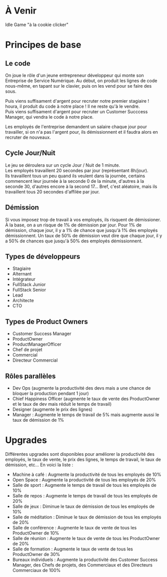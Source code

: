 # À Venir

Idle Game "à la cookie clicker"

# Principes de base

## Le code

On joue le rôle d'un jeune entrepreneur développeur qui monte son Entreprise de Service Numérique. Au début, on produit les lignes de code nous-même, en tapant sur le clavier, puis on les vend pour se faire des sous.

Puis viens suffisament d'argent pour recruter notre premier stagiaire ! houra, il produit du code à notre place ! Il ne reste qu'à le vendre.  
Puis viens suffisament d'argent pour recruter un Customer Succcess Manager, qui vendra le code à notre place.

Les employés de l'entreprise demandent un salaire chaque jour pour travailler, si on n'a pas l'argent pour, ils démissionnent et il faudra alors en recruter de nouveaux.

## Cycle Jour/Nuit

Le jeu se déroulera sur un cycle Jour / Nuit de 1 minute.  
Les employés travaillent 20 secondes par jour (représentant 8h/jour).  
Ils travaillent tous un peu quand ils veulent dans la journée, certains commencent leur journée à la seconde 0 de la minute, d'autres à la seconde 30, d'autres encore à la second 17... Bref, c'est aléatoire, mais ils travaillent tous 20 secondes d'affilée par jour.

## Démission

Si vous imposez trop de travail à vos employés, ils risquent de démissioner.
À la base, on a un risque de 1% de démission par jour.
Pour 1% de démission, chaque jour, il y a 1% de chance que jusqu'à 1% des employés démissionnent.
Un taux de 50% de démission veut dire que chaque jour, il y a 50% de chances que jusqu'à 50% des employés démissionnent.

## Types de développeurs

- Stagiaire
- Alternant
- Intégrateur
- FullStack Junior
- FullStack Senior
- Lead
- Architecte
- CTO

## Types de Product Owners

- Customer Success Manager
- ProductOwner
- ProductManagerOfficer
- Chef de projet
- Commercial
- Directeur Commercial

## Rôles parallèles

- Dev Ops (augmente la productivité des devs mais a une chance de bloquer la production pendant 1 jour)
- Chief Happiness Officer (augmente le taux de vente des ProductOwner et le taux de dev mais réduit le temps de travail)
- Designer (augmente le prix des lignes)
- Manager : Augmente le temps de travail de 5% mais augmente aussi le taux de démission de 1%

# Upgrades

Différentes upgrades sont disponibles pour améliorer la productivité des employés, le taux de vente, le prix des lignes, le temps de travail, le taux de démission, etc...
En voici la liste :

- Machine à café : Augmente la productivité de tous les employés de 10%
- Open Space : Augmente la productivité de tous les employés de 20%
- Salle de sport : Augmente le temps de travail de tous les employés de 10%
- Salle de repos : Augmente le temps de travail de tous les employés de 20%
- Salle de jeux : Diminue le taux de démission de tous les employés de 10%
- Salle de méditation : Diminue le taux de démission de tous les employés de 20%
- Salle de conférence : Augmente le taux de vente de tous les ProductOwner de 10%
- Salle de réunion : Augmente le taux de vente de tous les ProductOwner de 20%
- Salle de formation : Augmente le taux de vente de tous les ProductOwner de 30%
- Bureaux individuels : Augmente la productivité des Customer Success Manager, des Chefs de projets, des Commerciaux et des Directeurs Commerciaux de 100%